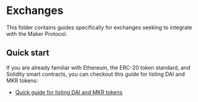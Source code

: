 # Exchanges

This folder contains guides specifically for exchanges seeking to integrate with the Maker Protocol.

## Quick start

If you are already familiar with Ethereum, the ERC-20 token standard, and Solidity smart contracts, you can checkout this guide for listing DAI and MKR tokens:

- [Quick guide for listing DAI and MKR tokens](/exchanges/exchanges-guide-01/exchanges-guide-01.md)

